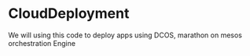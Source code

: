 # CloudDeployment
We will using this code to deploy apps using DCOS, marathon on mesos orchestration Engine

